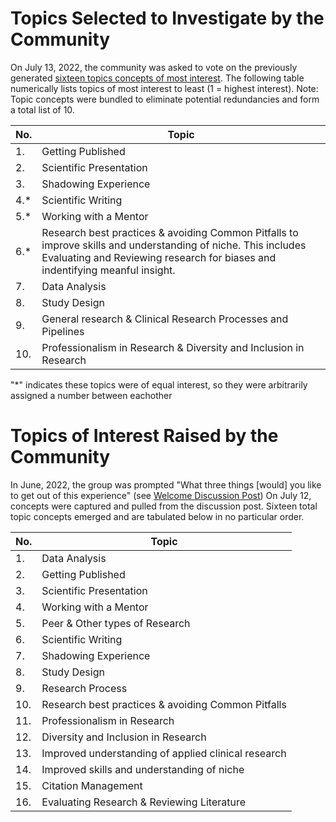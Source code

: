 # Topics Selected to Investigate by the Community
On July 13, 2022, the community was asked to vote on the previously generated [sixteen topics concepts of most interest](#Topics-of-Interest-Raised-by-the-Community). The following table numerically lists topics of most interest to least (1 = highest interest). Note: Topic concepts were bundled to eliminate potential redundancies and form a total list of 10. 

| No.   | Topic                  | 
| ----- | ---------------------- |
| 1.|Getting Published|
| 2.|Scientific Presentation|    
| 3.|Shadowing Experience|
| 4.* |Scientific Writing| 
| 5.* |Working with a Mentor|
| 6.* |Research best practices & avoiding Common Pitfalls to improve skills and understanding of niche. This includes Evaluating and Reviewing research for biases and indentifying meanful insight.|
|7.| Data Analysis|
|8.| Study Design|
|9.| General research & Clinical Research Processes and Pipelines|
|10.|Professionalism in Research & Diversity and Inclusion in Research|

"*" indicates these topics were of equal interest, so they were arbitrarily assigned a number between eachother






# Topics of Interest Raised by the Community 
In June, 2022, the group was prompted "What three things [would] you like to get out of this experience" (see [Welcome Discussion Post](https://github.com/Open-Research-Program/HCOE/discussions/1))
On July 12, concepts were captured and pulled from the discussion post.  Sixteen total topic concepts emerged and are tabulated below in no particular order.

| No.   | Topic                  | 
| ----- | ---------------------- |
| 1.    |Data Analysis |
| 2.    |Getting Published|
| 3. | Scientific Presentation| 
| 4. | Working with a Mentor|
|5. | Peer & Other types of Research | 
|6. | Scientific Writing|
|7. | Shadowing Experience|
|8.| Study Design|
|9.| Research Process |
|10.|Research best practices & avoiding Common Pitfalls|
|11.|Professionalism in Research|
|12.| Diversity and Inclusion in Research|
|13.| Improved understanding of applied clinical research|
|14.|Improved skills and understanding of niche|
|15.|Citation Management|
|16.|Evaluating Research & Reviewing Literature|
